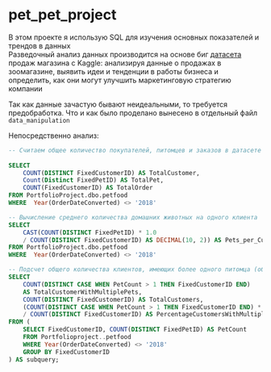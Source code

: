 # pet_pet_project

В этом проекте я использую SQL для изучения основных показателей и трендов в данных  
Разведочный анализ данных производится на основе биг [датасета](https://www.kaggle.com/datasets/jahangirraina/pet-food-customer-orders-online) продаж магазина c Kaggle: анализируя данные о продажах в зоомагазине, выявить идеи и тенденции в работы бизнеса и определить, как они могут улучшить маркетинговую стратегию компании

Так как данные зачастую бывают неидеальными, то требуется предобработка. Что и как было проделано вынесено в отдельный файл `data_manipulation`

Непосредственно анализ:

```sql
-- Считаем общее количество покупателей, питомцев и заказов в датасете для заказов не 2018 
    
SELECT 
    COUNT(DISTINCT FixedCustomerID) AS TotalCustomer, 
    Count(Distinct FixedPetID) AS TotalPet, 
    COUNT(FixedCustomerID) AS TotalOrder
FROM PortfolioProject.dbo.petfood
WHERE  Year(OrderDateConverted) <> '2018'

-- Вычисление среднего количества домашних животных на одного клиента
SELECT 
    CAST(COUNT(DISTINCT FixedPetID) * 1.0 
    / COUNT(DISTINCT FixedCustomerID) AS DECIMAL(10, 2)) AS Pets_per_Customer
FROM PortfolioProject.dbo.petfood
WHERE  Year(OrderDateConverted) <> '2018'

-- Подсчет общего количества клиентов, имеющих более одного питомца (общего количества уникальных клиентов и в процентах от общего количества клиентов)
SELECT 
    COUNT(DISTINCT CASE WHEN PetCount > 1 THEN FixedCustomerID END) 
    AS TotalCustomerWithMultiplePets,
    COUNT(DISTINCT FixedCustomerID) AS TotalCustomers,
    (COUNT(DISTINCT CASE WHEN PetCount > 1 THEN FixedCustomerID END) * 100.0) 
    / COUNT(DISTINCT FixedCustomerID) AS PercentageCustomersWithMultiplePets
FROM (
    SELECT FixedCustomerID, COUNT(DISTINCT FixedPetID) AS PetCount
    FROM Portfolioproject..petfood 
    WHERE Year(OrderDateConverted) <> '2018'
    GROUP BY FixedCustomerID
) AS subquery;

```
